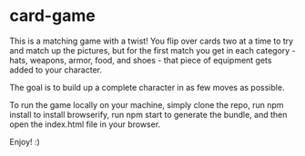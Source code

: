 # card-game

This is a matching game with a twist! You flip over cards two at a time to try and match up the pictures, but for the first match you get in each category - hats, weapons, armor, food, and shoes - that piece of equipment gets added to your character.

The goal is to build up a complete character in as few moves as possible.

To run the game locally on your machine, simply clone the repo, run npm install to install browserify, run npm start to generate the bundle, and then open the index.html file in your browser.

Enjoy! :)
